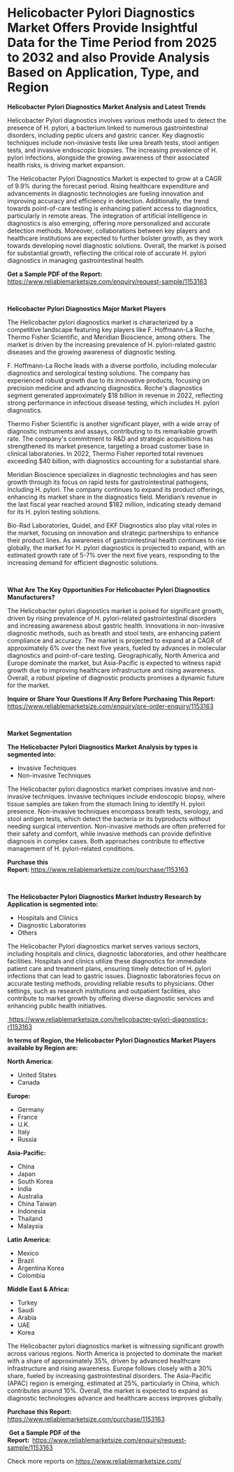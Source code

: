 <p><h1>Helicobacter Pylori Diagnostics Market Offers Provide Insightful Data for the Time Period from 2025 to 2032 and also Provide Analysis Based on Application, Type, and Region</h1></p><p><strong>Helicobacter Pylori Diagnostics Market Analysis and Latest Trends</strong></p>
<p><p>Helicobacter Pylori diagnostics involves various methods used to detect the presence of H. pylori, a bacterium linked to numerous gastrointestinal disorders, including peptic ulcers and gastric cancer. Key diagnostic techniques include non-invasive tests like urea breath tests, stool antigen tests, and invasive endoscopic biopsies. The increasing prevalence of H. pylori infections, alongside the growing awareness of their associated health risks, is driving market expansion.</p><p>The Helicobacter Pylori Diagnostics Market is expected to grow at a CAGR of 9.9% during the forecast period. Rising healthcare expenditure and advancements in diagnostic technologies are fueling innovation and improving accuracy and efficiency in detection. Additionally, the trend towards point-of-care testing is enhancing patient access to diagnostics, particularly in remote areas. The integration of artificial intelligence in diagnostics is also emerging, offering more personalized and accurate detection methods. Moreover, collaborations between key players and healthcare institutions are expected to further bolster growth, as they work towards developing novel diagnostic solutions. Overall, the market is poised for substantial growth, reflecting the critical role of accurate H. pylori diagnostics in managing gastrointestinal health.</p></p>
<p><strong>Get a Sample PDF of the Report:&nbsp;</strong> <a href="https://www.reliablemarketsize.com/enquiry/request-sample/1153163?utm_campaign=2809&utm_medium=2&utm_source=Github&utm_content=ia&utm_term=03032025&utm_id=helicobacter-pylori-diagnostics">https://www.reliablemarketsize.com/enquiry/request-sample/1153163</a></p>
<p>&nbsp;</p>
<p><strong>Helicobacter Pylori Diagnostics Major Market Players</strong></p>
<p><p>The Helicobacter pylori diagnostics market is characterized by a competitive landscape featuring key players like F. Hoffmann-La Roche, Thermo Fisher Scientific, and Meridian Bioscience, among others. The market is driven by the increasing prevalence of H. pylori-related gastric diseases and the growing awareness of diagnostic testing.</p><p>F. Hoffmann-La Roche leads with a diverse portfolio, including molecular diagnostics and serological testing solutions. The company has experienced robust growth due to its innovative products, focusing on precision medicine and advancing diagnostics. Roche's diagnostics segment generated approximately $18 billion in revenue in 2022, reflecting strong performance in infectious disease testing, which includes H. pylori diagnostics.</p><p>Thermo Fisher Scientific is another significant player, with a wide array of diagnostic instruments and assays, contributing to its remarkable growth rate. The company's commitment to R&D and strategic acquisitions has strengthened its market presence, targeting a broad customer base in clinical laboratories. In 2022, Thermo Fisher reported total revenues exceeding $40 billion, with diagnostics accounting for a substantial share.</p><p>Meridian Bioscience specializes in diagnostic technologies and has seen growth through its focus on rapid tests for gastrointestinal pathogens, including H. pylori. The company continues to expand its product offerings, enhancing its market share in the diagnostics field. Meridian’s revenue in the last fiscal year reached around $182 million, indicating steady demand for its H. pylori testing solutions.</p><p>Bio-Rad Laboratories, Quidel, and EKF Diagnostics also play vital roles in the market, focusing on innovation and strategic partnerships to enhance their product lines. As awareness of gastrointestinal health continues to rise globally, the market for H. pylori diagnostics is projected to expand, with an estimated growth rate of 5-7% over the next five years, responding to the increasing demand for efficient diagnostic solutions.</p></p>
<p>&nbsp;</p>
<p><strong>What Are The Key Opportunities For Helicobacter Pylori Diagnostics Manufacturers?</strong></p>
<p><p>The Helicobacter pylori diagnostics market is poised for significant growth, driven by rising prevalence of H. pylori-related gastrointestinal disorders and increasing awareness about gastric health. Innovations in non-invasive diagnostic methods, such as breath and stool tests, are enhancing patient compliance and accuracy. The market is projected to expand at a CAGR of approximately 6% over the next five years, fueled by advances in molecular diagnostics and point-of-care testing. Geographically, North America and Europe dominate the market, but Asia-Pacific is expected to witness rapid growth due to improving healthcare infrastructure and rising awareness. Overall, a robust pipeline of diagnostic products promises a dynamic future for the market.</p></p>
<p><strong>Inquire or Share Your Questions If Any Before Purchasing This Report:</strong> <a href="https://www.reliablemarketsize.com/enquiry/pre-order-enquiry/1153163?utm_campaign=2809&utm_medium=2&utm_source=Github&utm_content=ia&utm_term=03032025&utm_id=helicobacter-pylori-diagnostics">https://www.reliablemarketsize.com/enquiry/pre-order-enquiry/1153163</a></p>
<p>&nbsp;</p>
<p><strong>Market Segmentation</strong></p>
<p><strong>The Helicobacter Pylori Diagnostics Market Analysis by types is segmented into:</strong></p>
<p><ul><li>Invasive Techniques</li><li>Non-invasive Techniques</li></ul></p>
<p><p>The Helicobacter pylori diagnostics market comprises invasive and non-invasive techniques. Invasive techniques include endoscopic biopsy, where tissue samples are taken from the stomach lining to identify H. pylori presence. Non-invasive techniques encompass breath tests, serology, and stool antigen tests, which detect the bacteria or its byproducts without needing surgical intervention. Non-invasive methods are often preferred for their safety and comfort, while invasive methods can provide definitive diagnosis in complex cases. Both approaches contribute to effective management of H. pylori-related conditions.</p></p>
<p><strong>Purchase this Report:&nbsp;</strong><a href="https://www.reliablemarketsize.com/purchase/1153163?utm_campaign=2809&utm_medium=2&utm_source=Github&utm_content=ia&utm_term=03032025&utm_id=helicobacter-pylori-diagnostics">https://www.reliablemarketsize.com/purchase/1153163</a></p>
<p>&nbsp;</p>
<p><strong>The Helicobacter Pylori Diagnostics Market Industry Research by Application is segmented into:</strong></p>
<p><ul><li>Hospitals and Clinics</li><li>Diagnostic Laboratories</li><li>Others</li></ul></p>
<p><p>The Helicobacter Pylori diagnostics market serves various sectors, including hospitals and clinics, diagnostic laboratories, and other healthcare facilities. Hospitals and clinics utilize these diagnostics for immediate patient care and treatment plans, ensuring timely detection of H. pylori infections that can lead to gastric issues. Diagnostic laboratories focus on accurate testing methods, providing reliable results to physicians. Other settings, such as research institutions and outpatient facilities, also contribute to market growth by offering diverse diagnostic services and enhancing public health initiatives.</p></p>
<p><a href="https://www.reliablemarketsize.com/helicobacter-pylori-diagnostics-r1153163?utm_campaign=2809&utm_medium=2&utm_source=Github&utm_content=ia&utm_term=03032025&utm_id=helicobacter-pylori-diagnostics">&nbsp;https://www.reliablemarketsize.com/helicobacter-pylori-diagnostics-r1153163</a></p>
<p><strong>In terms of Region, the Helicobacter Pylori Diagnostics Market Players available by Region are:</strong></p>
<p>
    <p> <strong> North America: </strong>
        <ul>
            <li>United States</li>
            <li>Canada</li>
        </ul>
        </p> 
    <p> <strong> Europe: </strong>
        <ul>
            <li>Germany</li>
            <li>France</li>
            <li>U.K.</li>
            <li>Italy</li>
            <li>Russia</li>
        </ul>
        </p> 
    <p> <strong> Asia-Pacific: </strong>
        <ul>
            <li>China</li>
            <li>Japan</li>
            <li>South Korea</li>
            <li>India</li>
            <li>Australia</li>
            <li>China Taiwan</li>
            <li>Indonesia</li>
            <li>Thailand</li>
            <li>Malaysia</li>
        </ul>
        </p> 
    <p> <strong> Latin America: </strong>
        <ul>
            <li>Mexico</li>
            <li>Brazil</li>
            <li>Argentina Korea</li>
            <li>Colombia</li>
        </ul>
        </p> 
    <p> <strong> Middle East & Africa: </strong>
        <ul>
            <li>Turkey</li>
            <li>Saudi</li>
            <li>Arabia</li>
            <li>UAE</li>
            <li>Korea</li>
        </ul>
    </p>
    </p>
<p><p>The Helicobacter pylori diagnostics market is witnessing significant growth across various regions. North America is projected to dominate the market with a share of approximately 35%, driven by advanced healthcare infrastructure and rising awareness. Europe follows closely with a 30% share, fueled by increasing gastrointestinal disorders. The Asia-Pacific (APAC) region is emerging, estimated at 25%, particularly in China, which contributes around 10%. Overall, the market is expected to expand as diagnostic technologies advance and healthcare access improves globally.</p></p>
<p><strong>Purchase this Report: </strong><a href="https://www.reliablemarketsize.com/purchase/1153163?utm_campaign=2809&utm_medium=2&utm_source=Github&utm_content=ia&utm_term=03032025&utm_id=helicobacter-pylori-diagnostics">https://www.reliablemarketsize.com/purchase/1153163</a></p>
<p>&nbsp;<strong>Get a Sample PDF of the Report:&nbsp;&nbsp;</strong><a href="https://www.reliablemarketsize.com/enquiry/request-sample/1153163?utm_campaign=2809&utm_medium=2&utm_source=Github&utm_content=ia&utm_term=03032025&utm_id=helicobacter-pylori-diagnostics">https://www.reliablemarketsize.com/enquiry/request-sample/1153163</a></p>
<p><strong></strong></p>
<p>Check more reports on <a href="https://www.reliablemarketsize.com/?utm_campaign=2809&utm_medium=2&utm_source=Github&utm_content=ia&utm_term=03032025&utm_id=helicobacter-pylori-diagnostics">https://www.reliablemarketsize.com/</a></p>